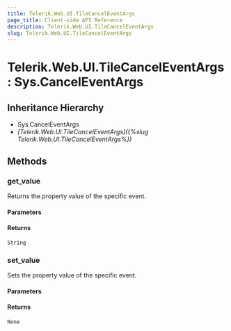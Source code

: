 ```yaml
---
title: Telerik.Web.UI.TileCancelEventArgs
page_title: Client-side API Reference
description: Telerik.Web.UI.TileCancelEventArgs
slug: Telerik.Web.UI.TileCancelEventArgs
---
```


# Telerik.Web.UI.TileCancelEventArgs : Sys.CancelEventArgs 

## Inheritance Hierarchy

* Sys.CancelEventArgs
* *[Telerik.Web.UI.TileCancelEventArgs]({%slug Telerik.Web.UI.TileCancelEventArgs%})*


## Methods

###  get_value

Returns the property value of the specific event.

#### Parameters

#### Returns

`String` 

### set_value

Sets the property value of the specific event.

#### Parameters

#### Returns

`None` 




